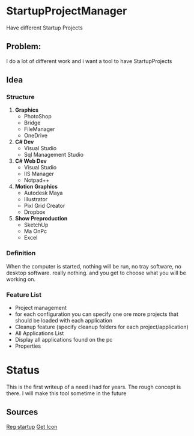 # StartupProjectManager
Have different Startup Projects

## Problem:
I do a lot of different work and i want a tool to have StartupProjects

## Idea
### Structure
1. **Graphics**
   * PhotoShop
   * Bridge
   * FileManager
   * OneDrive
1. **C# Dev**
   * Visual Studio
   * Sql Management Studio
1. **C# Web Dev**
   * Visual Studio
   * IIS Manager
   * Notpad++
1. **Motion Graphics**
   * Autodesk Maya
   * Illustrator
   * Pixl Grid Creator
   * Dropbox
1. **Show Preproduction**
   * SketchUp
   * Ma OnPc
   * Excel

### Definition
When the computer is started, nothing will be run, no tray software, no desktop software. really nothing. and you get to choose what you will be working on.

### Feature List
* Project management
 * for each configuration you can specify one ore more projects that should be loaded with each application
 * Cleanup feature (specify cleanup folders for each project/application)
* All Applications List
 * Display all applications found on the pc
* Properties

# Status
This is the first writeup of a need i had for years. The rough concept is there. I will make this tool sometime in the future


## Sources
[Reg startup](https://stackoverflow.com/questions/13181009/c-sharp-get-list-of-application-which-runs-on-windows-startup-programatically)
[Get Icon](https://stackoverflow.com/a/19444650)

